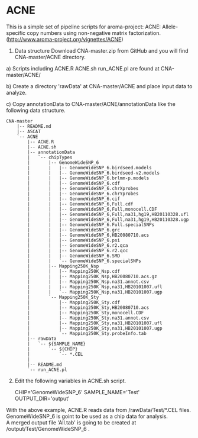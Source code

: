 ACNE
====

This is a simple set of pipeline scripts for 
    aroma-project: ACNE: Allele-specific copy numbers using non-negative matrix factorization.
    (http://www.aroma-project.org/vignettes/ACNE)

1) Data structure 
Download CNA-master.zip from GitHub and you will find CNA-master/ACNE directory.

a) Scripts including
    ACNE.R
    ACNE.sh
    run_ACNE.pl
are found at CNA-master/ACNE/

b) Create a directory 'rawData' at CNA-master/ACNE and place input data to analyze.

c) Copy annotationData to CNA-master/ACNE/annotationData like the following data structure.

    CNA-master
        |-- README.md
        |-- ASCAT
        `-- ACNE
            |-- ACNE.R
            |-- ACNE.sh
            |-- annotationData
            |   `-- chipTypes
            |       |-- GenomeWideSNP_6
            |       |   |-- GenomeWideSNP_6.birdseed.models
            |       |   |-- GenomeWideSNP_6.birdseed-v2.models
            |       |   |-- GenomeWideSNP_6.brlmm-p.models
            |       |   |-- GenomeWideSNP_6.cdf
            |       |   |-- GenomeWideSNP_6.chrXprobes
            |       |   |-- GenomeWideSNP_6.chrYprobes
            |       |   |-- GenomeWideSNP_6.cif
            |       |   |-- GenomeWideSNP_6,Full.cdf
            |       |   |-- GenomeWideSNP_6,Full,monocell.CDF
            |       |   |-- GenomeWideSNP_6,Full,na31,hg19,HB20110328.ufl
            |       |   |-- GenomeWideSNP_6,Full,na31,hg19,HB20110328.ugp
            |       |   |-- GenomeWideSNP_6.Full.specialSNPs
            |       |   |-- GenomeWideSNP_6.grc
            |       |   |-- GenomeWideSNP_6,HB20080710.acs
            |       |   |-- GenomeWideSNP_6.psi
            |       |   |-- GenomeWideSNP_6.r2.qca
            |       |   |-- GenomeWideSNP_6.r2.qcc
            |       |   |-- GenomeWideSNP_6.SMD
            |       |   `-- GenomeWideSNP_6.specialSNPs
            |       |-- Mapping250K_Nsp
            |       |   |-- Mapping250K_Nsp.cdf
            |       |   |-- Mapping250K_Nsp,HB20080710.acs.gz
            |       |   |-- Mapping250K_Nsp.na31.annot.csv
            |       |   |-- Mapping250K_Nsp,na31,HB20101007.ufl
            |       |   `-- Mapping250K_Nsp,na31,HB20101007.ugp
            |       `-- Mapping250K_Sty
            |           |-- Mapping250K_Sty.cdf
            |           |-- Mapping250K_Sty,HB20080710.acs
            |           |-- Mapping250K_Sty,monocell.CDF
            |           |-- Mapping250K_Sty.na31.annot.csv
            |           |-- Mapping250K_Sty,na31,HB20101007.ufl
            |           |-- Mapping250K_Sty,na31,HB20101007.ugp
            |           `-- Mapping250K_Sty.probeInfo.tab
            |-- rawData
            |   `-- ${SAMPLE_NAME}
            |       `-- ${CHIP}
            |           `-- *.CEL
            |
            |-- README.md
            `-- run_ACNE.pl

2) Edit the following variables in ACNE.sh script.

    CHIP='GenomeWideSNP_6'
    SAMPLE_NAME='Test'
    OUTPUT_DIR='output'

With the above example, ACNE.R reads data from <Working Directory>/rawData/Test/*.CEL files.  
GenomeWideSNP_6 is goint to be used as a chip data for analysis.  
A merged output file 'All.tab' is going to be created at <Working Direcotry>/output/Test/GenomeWideSNP_6 .

